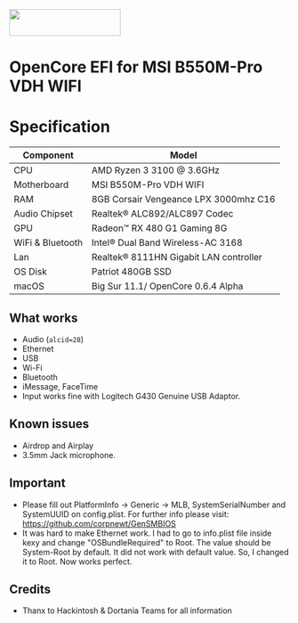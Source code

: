 <img src="https://github.com/acidanthera/OpenCorePkg/blob/master/Docs/Logos/OpenCore_with_text_Small.png" width="200" height="48"/>

# OpenCore EFI for MSI B550M-Pro VDH WIFI

# Specification

| **Component** | **Model** |
| ------------- | --------- |
| CPU | AMD Ryzen 3 3100 @ 3.6GHz |
| Motherboard | MSI B550M-Pro VDH WIFI |
| RAM | 8GB Corsair Vengeance LPX 3000mhz C16|
| Audio Chipset | Realtek® ALC892/ALC897 Codec |
| GPU | Radeon™ RX 480 G1 Gaming 8G |
| WiFi & Bluetooth | Intel® Dual Band Wireless-AC 3168 |
| Lan |  Realtek® 8111HN Gigabit LAN controller |
| OS Disk | Patriot 480GB SSD |
| macOS | Big Sur 11.1/ OpenCore 0.6.4 Alpha

## What works
- Audio (`alcid=28`)
- Ethernet
- USB
- Wi-Fi
- Bluetooth
- iMessage, FaceTime
- Input works fine with Logitech G430 Genuine USB Adaptor.

## Known issues
- Airdrop and Airplay
- 3.5mm Jack microphone.


## Important
- Please fill out PlatformInfo -> Generic -> MLB, SystemSerialNumber and SystemUUID on config.plist. For further info please visit: https://github.com/corpnewt/GenSMBIOS
- It was hard to make Ethernet work. I had to go to info.plist file inside kexy and change "OSBundleRequired" to Root. The value should be System-Root by default. It did not work with default value. So, I changed it to Root. Now works perfect. 

## Credits
- Thanx to Hackintosh & Dortania Teams for all information

